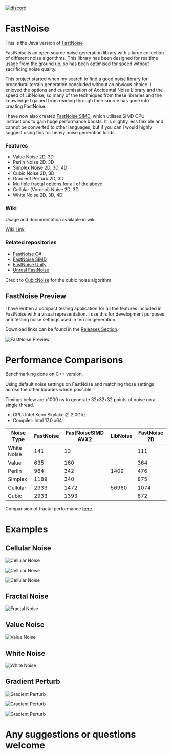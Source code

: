 [![discord](https://img.shields.io/discord/703636892901441577?style=flat-square&logo=discord "Discord")](https://discord.gg/SHVaVfV)

# FastNoise

This is the Java version of [FastNoise](https://github.com/Auburns/FastNoise)

FastNoise is an open source noise generation library with a large collection of different noise algorithms. This library has been designed for realtime usage from the ground up, so has been optimised for speed without sacrificing noise quality.

This project started when my search to find a good noise library for procedural terrain generation concluded without an obvious choice. I enjoyed the options and customisation of Accidental Noise Library and the speed of LibNoise, so many of the techniques from these libraries and the knowledge I gained from reading through their source has gone into creating FastNoise.

I have now also created [FastNoise SIMD](https://github.com/Auburns/FastNoiseSIMD), which utilises SIMD CPU instructions to gain huge performance boosts. It is slightly less flexible and cannot be converted to other languages, but if you can I would highly suggest using this for heavy noise generation loads.

### Features
- Value Noise 2D, 3D
- Perlin Noise 2D, 3D
- Simplex Noise 2D, 3D, 4D
- Cubic Noise 2D, 3D
- Gradient Perturb 2D, 3D
- Multiple fractal options for all of the above
- Cellular (Voronoi) Noise 2D, 3D
- White Noise 2D, 3D, 4D

### Wiki
Usage and documentation available in wiki

[Wiki Link](https://github.com/Auburns/FastNoise/wiki)

### Related repositories
 - [FastNoise C#](https://github.com/Auburns/FastNoise_CSharp)
 - [FastNoise SIMD](https://github.com/Auburns/FastNoiseSIMD)
 - [FastNoise Unity](https://www.assetstore.unity3d.com/en/#!/content/70706)
 - [Unreal FastNoise](https://github.com/midgen/UnrealFastNoise)

Credit to [CubicNoise](https://github.com/jobtalle/CubicNoise) for the cubic noise algorithm

## FastNoise Preview

I have written a compact testing application for all the features included in FastNoise with a visual representation. I use this for development purposes and testing noise settings used in terrain generation.

Download links can be found in the [Releases Section](https://github.com/Auburns/FastNoise/releases).

![FastNoise Preview](http://i.imgur.com/uG7Vepc.png)


# Performance Comparisons
Benchmarking done on C++ version.

Using default noise settings on FastNoise and matching those settings across the other libraries where possible.

Timings below are x1000 ns to generate 32x32x32 points of noise on a single thread.

- CPU: Intel Xeon Skylake @ 2.0Ghz
- Compiler: Intel 17.0 x64

| Noise Type  |FastNoise | FastNoiseSIMD AVX2 |  LibNoise | FastNoise 2D |
|-------------|----------|--------------------|-----------|--------------|
| White Noise |141       | 13                 |           | 111          |
| Value       |635       | 160                |           | 364          |
| Perlin      |964       | 342                |  1409     | 476          |
| Simplex     |1189      | 340                |           | 875          |
| Cellular    |2933      | 1472               |  56960    | 1074         |
| Cubic       |2933      | 1393               |           | 872          |

Comparision of fractal performance [here](https://github.com/Auburns/FastNoiseSIMD/wiki/In-depth-SIMD-level).

# Examples
## Cellular Noise
![Cellular Noise](http://i.imgur.com/quAic8M.png)

![Cellular Noise](http://i.imgur.com/gAd9Y2t.png)

![Cellular Noise](http://i.imgur.com/7kJd4fA.png)

## Fractal Noise
![Fractal Noise](http://i.imgur.com/XqSD7eR.png)

## Value Noise
![Value Noise](http://i.imgur.com/X2lbFZR.png)

## White Noise
![White Noise](http://i.imgur.com/QIlYvyQ.png)

## Gradient Perturb
![Gradient Perturb](http://i.imgur.com/gOjc1u1.png)

![Gradient Perturb](http://i.imgur.com/ui045Bk.png)

![Gradient Perturb](http://i.imgur.com/JICFypT.png)

# Any suggestions or questions welcome

